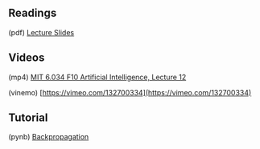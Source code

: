## Readings

(pdf) [Lecture Slides](https://github.com/Mark-Kramer/BU-MA665-MA666/blob/master/Week-12%20Backpropagation/Readings/MA666%20Backpropagation.pdf)

## Videos

(mp4)  [MIT 6.034 F10 Artificial Intelligence, Lecture 12](https://archive.org/details/MIT6.034F10/MIT6_034F10_lec12_300k.mp4)

(vinemo) [https://vimeo.com/132700334](https://vimeo.com/132700334)

## Tutorial

(pynb) [Backpropagation](https://github.com/Mark-Kramer/Case-Studies-Python/blob/master/beta%20versions/Backpropagation/Backpropagation.ipynb)


